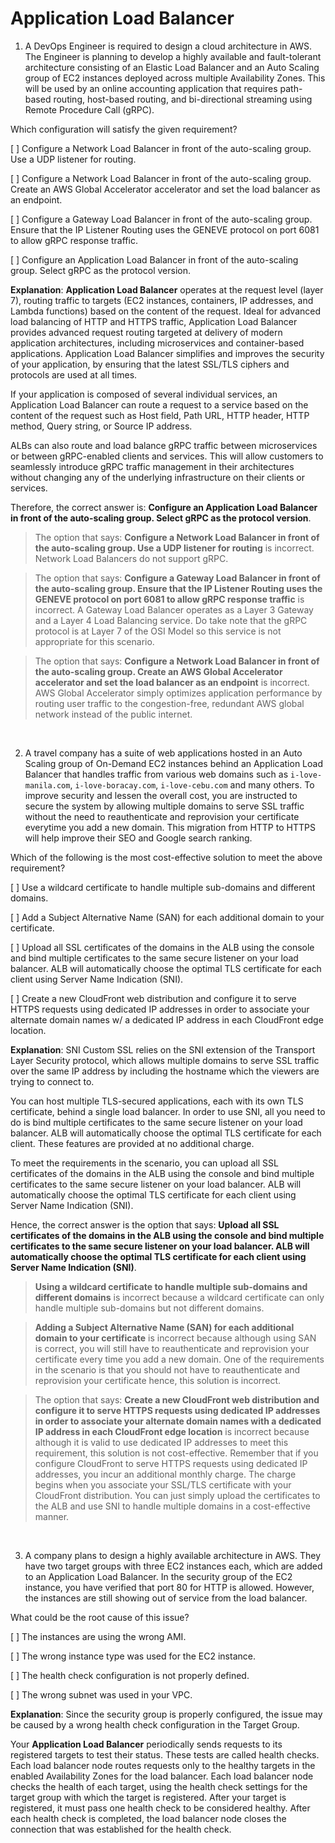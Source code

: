 # Application Load Balancer

1. A DevOps Engineer is required to design a cloud architecture in AWS. The Engineer is planning to develop a highly available and fault-tolerant architecture consisting of an Elastic Load Balancer and an Auto Scaling group of EC2 instances deployed across multiple Availability Zones. This will be used by an online accounting application that requires path-based routing, host-based routing, and bi-directional streaming using Remote Procedure Call (gRPC).

Which configuration will satisfy the given requirement?

[ ] Configure a Network Load Balancer in front of the auto-scaling group. Use a UDP listener for routing.

[ ] Configure a Network Load Balancer in front of the auto-scaling group. Create an AWS Global Accelerator accelerator and set the load balancer as an endpoint.

[ ] Configure a Gateway Load Balancer in front of the auto-scaling group. Ensure that the IP Listener Routing uses the GENEVE protocol on port 6081 to allow gRPC response traffic.

[ ] Configure an Application Load Balancer in front of the auto-scaling group. Select gRPC as the protocol version.

**Explanation**: **Application Load Balancer** operates at the request level (layer 7), routing traffic to targets (EC2 instances, containers, IP addresses, and Lambda functions) based on the content of the request. Ideal for advanced load balancing of HTTP and HTTPS traffic, Application Load Balancer provides advanced request routing targeted at delivery of modern application architectures, including microservices and container-based applications. Application Load Balancer simplifies and improves the security of your application, by ensuring that the latest SSL/TLS ciphers and protocols are used at all times.

If your application is composed of several individual services, an Application Load Balancer can route a request to a service based on the content of the request such as Host field, Path URL, HTTP header, HTTP method, Query string, or Source IP address.

ALBs can also route and load balance gRPC traffic between microservices or between gRPC-enabled clients and services. This will allow customers to seamlessly introduce gRPC traffic management in their architectures without changing any of the underlying infrastructure on their clients or services.

Therefore, the correct answer is: **Configure an Application Load Balancer in front of the auto-scaling group. Select gRPC as the protocol version**.

> The option that says: **Configure a Network Load Balancer in front of the auto-scaling group. Use a UDP listener for routing** is incorrect. Network Load Balancers do not support gRPC.

> The option that says: **Configure a Gateway Load Balancer in front of the auto-scaling group. Ensure that the IP Listener Routing uses the GENEVE protocol on port 6081 to allow gRPC response traffic** is incorrect. A Gateway Load Balancer operates as a Layer 3 Gateway and a Layer 4 Load Balancing service. Do take note that the gRPC protocol is at Layer 7 of the OSI Model so this service is not appropriate for this scenario.

> The option that says: **Configure a Network Load Balancer in front of the auto-scaling group. Create an AWS Global Accelerator accelerator and set the load balancer as an endpoint** is incorrect. AWS Global Accelerator simply optimizes application performance by routing user traffic to the congestion-free, redundant AWS global network instead of the public internet.

<br />

2. A travel company has a suite of web applications hosted in an Auto Scaling group of On-Demand EC2 instances behind an Application Load Balancer that handles traffic from various web domains such as `i-love-manila.com`, `i-love-boracay.com`, `i-love-cebu.com` and many others. To improve security and lessen the overall cost, you are instructed to secure the system by allowing multiple domains to serve SSL traffic without the need to reauthenticate and reprovision your certificate everytime you add a new domain. This migration from HTTP to HTTPS will help improve their SEO and Google search ranking.

Which of the following is the most cost-effective solution to meet the above requirement?

[ ] Use a wildcard certificate to handle multiple sub-domains and different domains.

[ ] Add a Subject Alternative Name (SAN) for each additional domain to your certificate.

[ ] Upload all SSL certificates of the domains in the ALB using the console and bind multiple certificates to the same secure listener on your load balancer. ALB will automatically choose the optimal TLS certificate for each client using Server Name Indication (SNI).

[ ] Create a new CloudFront web distribution and configure it to serve HTTPS requests using dedicated IP addresses in order to associate your alternate domain names w/ a dedicated IP address in each CloudFront edge location.

**Explanation**: SNI Custom SSL relies on the SNI extension of the Transport Layer Security protocol, which allows multiple domains to serve SSL traffic over the same IP address by including the hostname which the viewers are trying to connect to.

You can host multiple TLS-secured applications, each with its own TLS certificate, behind a single load balancer. In order to use SNI, all you need to do is bind multiple certificates to the same secure listener on your load balancer. ALB will automatically choose the optimal TLS certificate for each client. These features are provided at no additional charge.

To meet the requirements in the scenario, you can upload all SSL certificates of the domains in the ALB using the console and bind multiple certificates to the same secure listener on your load balancer. ALB will automatically choose the optimal TLS certificate for each client using Server Name Indication (SNI).

Hence, the correct answer is the option that says: **Upload all SSL certificates of the domains in the ALB using the console and bind multiple certificates to the same secure listener on your load balancer. ALB will automatically choose the optimal TLS certificate for each client using Server Name Indication (SNI)**.

> **Using a wildcard certificate to handle multiple sub-domains and different domains** is incorrect because a wildcard certificate can only handle multiple sub-domains but not different domains.

> **Adding a Subject Alternative Name (SAN) for each additional domain to your certificate** is incorrect because although using SAN is correct, you will still have to reauthenticate and reprovision your certificate every time you add a new domain. One of the requirements in the scenario is that you should not have to reauthenticate and reprovision your certificate hence, this solution is incorrect.

> The option that says: **Create a new CloudFront web distribution and configure it to serve HTTPS requests using dedicated IP addresses in order to associate your alternate domain names with a dedicated IP address in each CloudFront edge location** is incorrect because although it is valid to use dedicated IP addresses to meet this requirement, this solution is not cost-effective. Remember that if you configure CloudFront to serve HTTPS requests using dedicated IP addresses, you incur an additional monthly charge. The charge begins when you associate your SSL/TLS certificate with your CloudFront distribution. You can just simply upload the certificates to the ALB and use SNI to handle multiple domains in a cost-effective manner.

<br />

3. A company plans to design a highly available architecture in AWS. They have two target groups with three EC2 instances each, which are added to an Application Load Balancer. In the security group of the EC2 instance, you have verified that port 80 for HTTP is allowed. However, the instances are still showing out of service from the load balancer.

What could be the root cause of this issue?

[ ] The instances are using the wrong AMI.

[ ] The wrong instance type was used for the EC2 instance.

[ ] The health check configuration is not properly defined.

[ ] The wrong subnet was used in your VPC.

**Explanation**: Since the security group is properly configured, the issue may be caused by a wrong health check configuration in the Target Group.

Your **Application Load Balancer** periodically sends requests to its registered targets to test their status. These tests are called health checks. Each load balancer node routes requests only to the healthy targets in the enabled Availability Zones for the load balancer. Each load balancer node checks the health of each target, using the health check settings for the target group with which the target is registered. After your target is registered, it must pass one health check to be considered healthy. After each health check is completed, the load balancer node closes the connection that was established for the health check.

<br />
